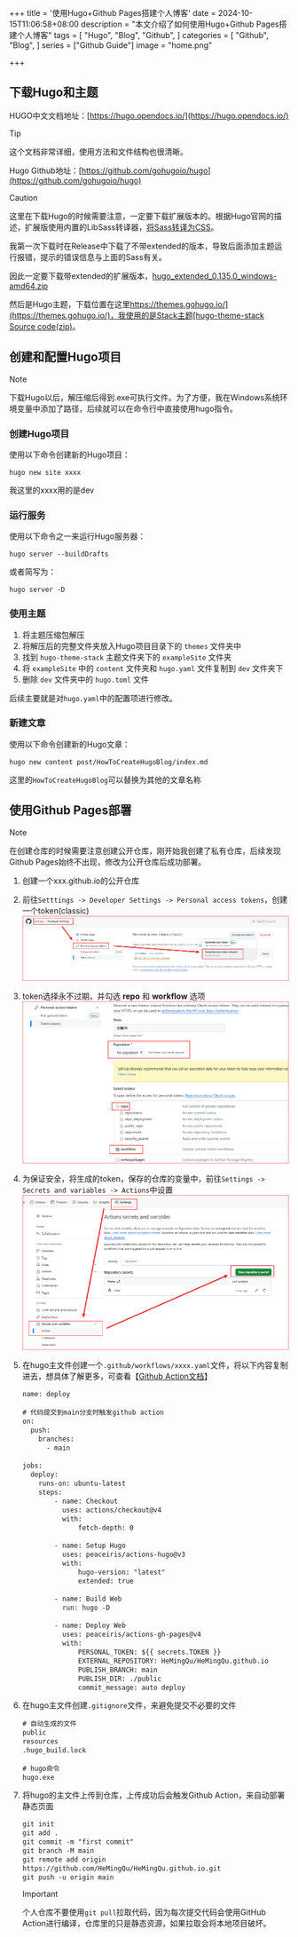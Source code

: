 +++
title = '使用Hugo+Github Pages搭建个人博客'
date = 2024-10-15T11:06:58+08:00
description = "本文介绍了如何使用Hugo+Github Pages搭建个人博客"
tags = [
    "Hugo",
    "Blog",
    "Github",
]
categories = [
    "Github",
    "Blog",
]
series = ["Github Guide"]
image = "home.png"

+++

## 下载Hugo和主题

HUGO中文文档地址：[https://hugo.opendocs.io/](https://hugo.opendocs.io/)  

> [!TIP]
>
> 这个文档非常详细，使用方法和文件结构也很清晰。

Hugo Github地址：[https://github.com/gohugoio/hugo](https://github.com/gohugoio/hugo)

> [!CAUTION]
>
> 这里在下载Hugo的时候需要注意，一定要下载扩展版本的。根据Hugo官网的描述，扩展版使用内置的LibSass转译器，[将Sass转译为CSS](https://hugo.opendocs.io/hugo-pipes/transpile-sass-to-css/)。
>
> 我第一次下载时在Release中下载了不带extended的版本，导致后面添加主题运行报错，提示的错误信息与上面的Sass有关。
>
> 因此一定要下载带extended的扩展版本，[hugo_extended_0.135.0_windows-amd64.zip](https://github.com/gohugoio/hugo/releases/download/v0.135.0/hugo_extended_0.135.0_windows-amd64.zip)

然后是Hugo主题，下载位置在这里[https://themes.gohugo.io/](https://themes.gohugo.io/)，我使用的是Stack主题[hugo-theme-stack Source code(zip)](https://github.com/CaiJimmy/hugo-theme-stack/archive/refs/tags/v3.27.0.zip)。

## 创建和配置Hugo项目

> [!NOTE]
>
> 下载Hugo以后，解压缩后得到.exe可执行文件。为了方便，我在Windows系统环境变量中添加了路径，后续就可以在命令行中直接使用hugo指令。

### 创建Hugo项目

使用以下命令创建新的Hugo项目：

```shell
hugo new site xxxx
```

我这里的xxxx用的是dev

### 运行服务

使用以下命令之一来运行Hugo服务器：

```
hugo server --buildDrafts 
```

或者简写为：

```
hugo server -D
```

### 使用主题

1. 将主题压缩包解压
2. 将解压后的完整文件夹放入Hugo项目目录下的 `themes` 文件夹中
3. 找到 `hugo-theme-stack` 主题文件夹下的 `exampleSite` 文件夹
4. 将 `exampleSite` 中的 `content` 文件夹和 `hugo.yaml` 文件复制到 `dev` 文件夹下
5. 删除 `dev` 文件夹中的 `hugo.toml` 文件

后续主要就是对`hugo.yaml`中的配置项进行修改。

### 新建文章

使用以下命令创建新的Hugo文章：

```
hugo new content post/HowToCreateHugoBlog/index.md
```

这里的`HowToCreateHugoBlog`可以替换为其他的文章名称

## 使用Github Pages部署

> [!NOTE]
>
> 在创建仓库的时候需要注意创建公开仓库，刚开始我创建了私有仓库，后续发现Github Pages始终不出现，修改为公开仓库后成功部署。



1. 创建一个xxx.github.io的公开仓库

2. 前往`Setttings -> Developer Settings -> Personal access tokens`，创建一个token(classic)
    ![CreateToken](CreateToken.png)
3. token选择永不过期，并勾选 **repo** 和 **workflow** 选项
    ![SettingTime](SettingTime.png)
4. 为保证安全，将生成的token，保存的仓库的变量中，前往`Settings -> Secrets and variables -> Actions`中设置
    ![Token](Token.png)
5. 在hugo主文件创建一个`.github/workflows/xxxx.yaml`文件，将以下内容复制进去，想具体了解更多，可查看【[Github Action文档](https://docs.github.com/zh/actions)】

   ```
   name: deploy
   
   # 代码提交到main分支时触发github action
   on:
     push:
       branches:
         - main
   
   jobs:
     deploy:
       runs-on: ubuntu-latest
       steps:
           - name: Checkout
             uses: actions/checkout@v4
             with:
                 fetch-depth: 0
   
           - name: Setup Hugo
             uses: peaceiris/actions-hugo@v3
             with:
                 hugo-version: "latest"
                 extended: true
   
           - name: Build Web
             run: hugo -D
   
           - name: Deploy Web
             uses: peaceiris/actions-gh-pages@v4
             with:
                 PERSONAL_TOKEN: ${{ secrets.TOKEN }}
                 EXTERNAL_REPOSITORY: HeMingQu/HeMingQu.github.io
                 PUBLISH_BRANCH: main
                 PUBLISH_DIR: ./public
                 commit_message: auto deploy
   ```

6. 在hugo主文件创建`.gitignore`文件，来避免提交不必要的文件

   ```
   # 自动生成的文件
   public
   resources
   .hugo_build.lock
   
   # hugo命令
   hugo.exe
   ```

7. 将hugo的主文件上传到仓库，上传成功后会触发Github Action，来自动部署静态页面

   ```shell
   git init
   git add .
   git commit -m "first commit"
   git branch -M main
   git remote add origin https://github.com/HeMingQu/HeMingQu.github.io.git
   git push -u origin main
   ```

   > [!IMPORTANT]
   >
   > 个人仓库不要使用`git pull`拉取代码，因为每次提交代码会使用GitHub Action进行编译，仓库里的只是静态资源，如果拉取会将本地项目破坏。
   
   
